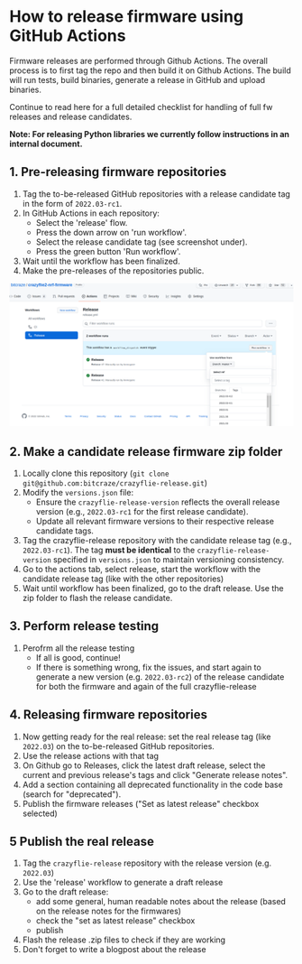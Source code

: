 # How to release firmware using GitHub Actions

Firmware releases are performed through Github Actions.
The overall process is to first tag the repo and then build it on Github Actions. The build will run tests, build binaries, generate a release in GitHub and upload binaries.

Continue to read here for a full detailed checklist for handling of full fw releases and release candidates.

**Note: For releasing Python libraries we currently follow instructions in an internal document.**

## 1. Pre-releasing firmware repositories
1. Tag the to-be-released GitHub repositories with a release candidate tag in the form of `2022.03-rc1`.
2. In GitHub Actions in each repository:
   * Select the 'release' flow.
   * Press the down arrow on 'run workflow'.
   * Select the release candidate tag (see screenshot under).
   * Press the green button 'Run workflow'.
3. Wait until the workflow has been finalized.
4. Make the pre-releases of the repositories public.

![](images/action_screenshot.png)

## 2. Make a candidate release firmware zip folder
1. Locally clone this repository (`git clone git@github.com:bitcraze/crazyflie-release.git`)
2. Modify the `versions.json` file:
   * Ensure the `crazyflie-release-version` reflects the overall release version (e.g., `2022.03-rc1` for the first release candidate).
   * Update all relevant firmware versions to their respective release candidate tags.
3. Tag the crazyflie-release repository with the candidate release tag (e.g., `2022.03-rc1`). The tag **must be identical** to the `crazyflie-release-version` specified in `versions.json` to maintain versioning consistency.
4. Go to the actions tab, select release, start the workflow with the candidate release tag (like with the other repositories)
5. Wait until workflow has been finalized, go to the draft release. Use the zip folder to flash the release candidate.

## 3. Perform release testing
1. Perofrm all the release testing
    * If all is good, continue!
    * If there is something wrong, fix the issues, and start again to generate a new version (e.g. `2022.03-rc2`) of the release candidate for both the firmware and again of the full crazyflie-release

## 4. Releasing firmware repositories
1. Now getting ready for the real release: set the real release tag (like `2022.03`) on the to-be-released GitHub repositories.
2. Use the release actions with that tag
3. On Github go to Releases, click the latest draft release, select the current and previous release's tags and click "Generate release notes".
4. Add a section containing all deprecated functionality in the code base (search for "deprecated").
5. Publish the firmware releases ("Set as latest release" checkbox selected)

## 5 Publish the real release
1. Tag the `crazyflie-release` repository with the release version (e.g. `2022.03`)
2. Use the 'release' workflow to generate a draft release
3. Go to the draft release:
    * add some general, human readable notes about the release (based on the release notes for the firmwares)
    * check the "set as latest release" checkbox
    * publish
4. Flash the release .zip files to check if they are working 
5. Don't forget to write a blogpost about the release

